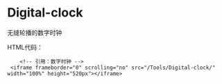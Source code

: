 # Digital-clock
无缝轮播的数字时钟



HTML代码：  
```
    <!-- 引用：数字时钟 --> 
 <iframe frameborder="0" scrolling="no" src="/Tools/Digital-clock/" width="100%" height="520px"></iframe>
```
